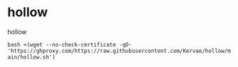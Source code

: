 # hollow
 hollow
 
 `
   bash <(wget --no-check-certificate -qO- 'https://ghproxy.com/https://raw.githubusercontent.com/Kervae/hollow/main/hollow.sh')
 `
